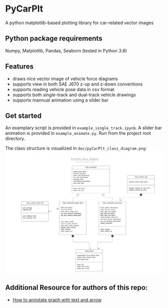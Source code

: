 # PyCarPlt
A python matplotlib-based plotting library for car-related vector images

## Python package requirements
Numpy, Matplotlib, Pandas, Seaborn (tested in Python 3.8)

## Features
- draws nice vector image of vehicle force diagrams
- supports view in both SAE J670 z-up and z-down conventions
- supports reading vehicle pose data in csv format
- supports both single-track and dual-track vehicle drawings
- supports mannual animation using a slider bar

## Get started
An examplary script is provided in `example_single_track.ipynb`. 
A slider bar animation is provided in `example_animate.py`. Run from the project root directory.

The class structure is visualized in `doc/pyCarPlt_class_diagram.png`:
![Class Diagram](doc/pyCarPlt_class_diagram.png "Class Diagram")


## Additional Resource for authors of this repo:
- [How to annotate graph with text and arrow](https://jakevdp.github.io/PythonDataScienceHandbook/04.09-text-and-annotation.html)